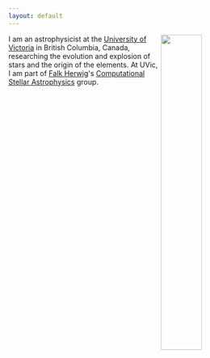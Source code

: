```yaml
---
layout: default
---
```


<!---
<img style="float: right" src="https://farm9.staticflickr.com/8574/15649514493_28a79fa029.jpg" height="40%" width="40%">
-->

<img style="float: right" src="https://lh5.googleusercontent.com/-TisZQJZpZLY/VSgAbo62d2I/AAAAAAAAAIA/xCnT4ToQe2o/s800/xmas_lights.jpg" height="40%" width="40%">

I am an astrophysicist at the [University of Victoria](http://www.uvic.ca/)
in British Columbia, Canada, researching the evolution and explosion of
stars and the origin of the elements. At UVic, I am part of
[Falk Herwig](http://www.astro.uvic.ca/~fherwig)'s [Computational
Stellar Astrophysics](http://csa.phys.uvic.ca/) group.

